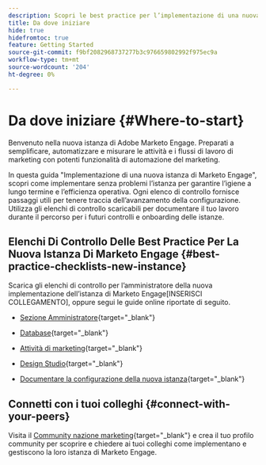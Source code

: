```yaml
---
description: Scopri le best practice per l’implementazione di una nuova istanza di Marketo Engage. Tenere traccia delle prestazioni ti aiuterà a ottenere il massimo dal Marketo Engage e a configurare l’istanza per l’igiene e l’efficienza a lungo termine. In qualità di nuovo amministratore che naviga in una nuova istanza, utilizza queste guide per rimanere concentrato e organizzato.
title: Da dove iniziare
hide: true
hidefromtoc: true
feature: Getting Started
source-git-commit: f9bf2082968737277b3c976659802992f975ec9a
workflow-type: tm+mt
source-wordcount: '204'
ht-degree: 0%

---
```


# Da dove iniziare {#Where-to-start}

Benvenuto nella nuova istanza di Adobe Marketo Engage. Preparati a semplificare, automatizzare e misurare le attività e i flussi di lavoro di marketing con potenti funzionalità di automazione del marketing.

In questa guida &quot;Implementazione di una nuova istanza di Marketo Engage&quot;, scopri come implementare senza problemi l’istanza per garantire l’igiene a lungo termine e l’efficienza operativa. Ogni elenco di controllo fornisce passaggi utili per tenere traccia dell’avanzamento della configurazione. Utilizza gli elenchi di controllo scaricabili per documentare il tuo lavoro durante il percorso per i futuri controlli e onboarding delle istanze.

## Elenchi Di Controllo Delle Best Practice Per La Nuova Istanza Di Marketo Engage {#best-practice-checklists-new-instance}

Scarica gli elenchi di controllo per l’amministratore della nuova implementazione dell’istanza di Marketo Engage[INSERISCI COLLEGAMENTO], oppure segui le guide online riportate di seguito.

* [Sezione Amministratore](/help/marketo/getting-started-2/implementing-a-new-marketo-engage-instance/admin.md){target="_blank"}

* [Database](/help/marketo/getting-started-2/implementing-a-new-marketo-engage-instance/database.md){target="_blank"}

* [Attività di marketing](/help/marketo/getting-started-2/implementing-a-new-marketo-engage-instance/marketing-activities.md){target="_blank"}

* [Design Studio](/help/marketo/getting-started-2/implementing-a-new-marketo-engage-instance/design-studio.md){target="_blank"}

* [Documentare la configurazione della nuova istanza](/help/marketo/getting-started-2/implementing-a-new-marketo-engage-instance/documentation.md){target="_blank"}

## Connetti con i tuoi colleghi {#connect-with-your-peers}

Visita il [Community nazione marketing](https://nation.marketo.com/){target="_blank"} e crea il tuo profilo community per scoprire e chiedere ai tuoi colleghi come implementano e gestiscono la loro istanza di Marketo Engage.
